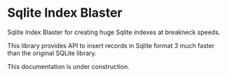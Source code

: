 # Sqlite Index Blaster

Sqlite Index Blaster for creating huge Sqlite indexes at breakneck speeds.

This library provides API to insert records in Sqlite format 3 much faster than the original SQLite library.

This documentation is under construction.
